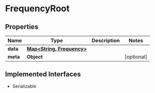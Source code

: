 

# FrequencyRoot


## Properties

Name | Type | Description | Notes
------------ | ------------- | ------------- | -------------
**data** | [**Map&lt;String, Frequency&gt;**](Frequency.md) |  | 
**meta** | **Object** |  |  [optional]


## Implemented Interfaces

* Serializable


